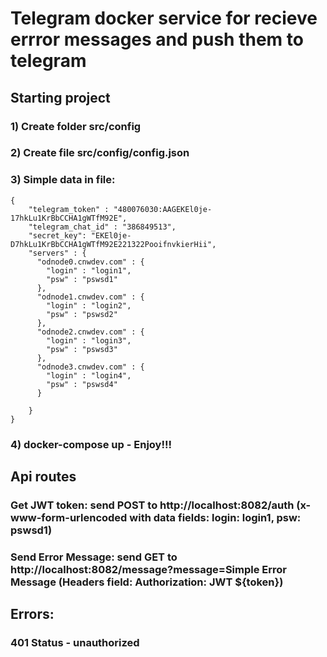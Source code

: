 # Telegram docker service for recieve errror messages and push them to telegram

## Starting project
### 1) Create folder src/config
### 2) Create file src/config/config.json
### 3) Simple data in file: 
```
{   
    "telegram_token" : "480076030:AAGEKEl0je-17hkLu1KrBbCCHA1gWTfM92E",
    "telegram_chat_id" : "386849513",
    "secret_key": "EKEl0je-D7hkLu1KrBbCCHA1gWTfM92E221322PooifnvkierHii",
    "servers" : {
      "odnode0.cnwdev.com" : {
        "login" : "login1",
        "psw" : "pswsd1"
      },
      "odnode1.cnwdev.com" : {
        "login" : "login2",
        "psw" : "pswsd2"
      },
      "odnode2.cnwdev.com" : {
        "login" : "login3",
        "psw" : "pswsd3"
      },
      "odnode3.cnwdev.com" : {
        "login" : "login4",
        "psw" : "pswsd4"
      }

    }
}
```
### 4) docker-compose up - Enjoy!!!

## Api routes
### Get JWT token: send POST to http://localhost:8082/auth (x-www-form-urlencoded with data fields: login: login1, psw: pswsd1)
### Send Error Message: send GET to http://localhost:8082/message?message=Simple Error Message (Headers field: Authorization: JWT ${token})

## Errors: 
### 401 Status - unauthorized